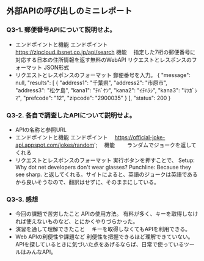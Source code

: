 ## 外部APIの呼び出しのミニレポート
### Q3-1. 郵便番号APIについて説明せよ。
* エンドポイントと機能
  エンドポイント
  　https://zipcloud.ibsnet.co.jp/api/search
  機能
  　指定した7桁の郵便番号に対応する日本の住所情報を返す無料のWebAPI
リクエストとレスポンスのフォーマット JSON形式
* リクエストとレスポンスのフォーマット
  郵便番号を入力。
  { "message": null, "results": [ { "address1": "千葉県", "address2": "市原市", "address3": "松ケ島", "kana1": "ﾁﾊﾞｹﾝ", "kana2": "ｲﾁﾊﾗｼ", "kana3": "ﾏﾂｶﾞｼﾏ", "prefcode": "12", "zipcode": "2900035" } ], "status": 200 }
### Q3-2. 各自で調査したAPIについて説明せよ。
* APIの名称と参照URL
* エンドポイントと機能
  エンドポイント
  　https://official-joke-api.appspot.com/jokes/random';
  　機能
  　　ランダムでジョークを返してくれる
* リクエストとレスポンスのフォーマット
  実行ボタンを押すことで、
  Setup: Why dot net developers don't wear glasses?
  Punchline: Because they see sharp.
  と返してくれる。サイトによると、英語のジョークは英語であるから良いそうなので、翻訳はせずに、そのままにしている。
### Q3-3. 感想
* 今回の課題で苦労したこと
  APIの使用方法。
  有料が多く、キーを取得しなければ使えないものなど、とにかくやりづらかった。
* 演習を通して理解できたこと
　キーを取得しなくてもAPIを利用できる。
* Web APIの利便性や課題など
  利便性を把握できるほど理解できていない。
  APIを探しているときに気づいた点をあげるならば、日常で使っているツールはみんなAPI。
